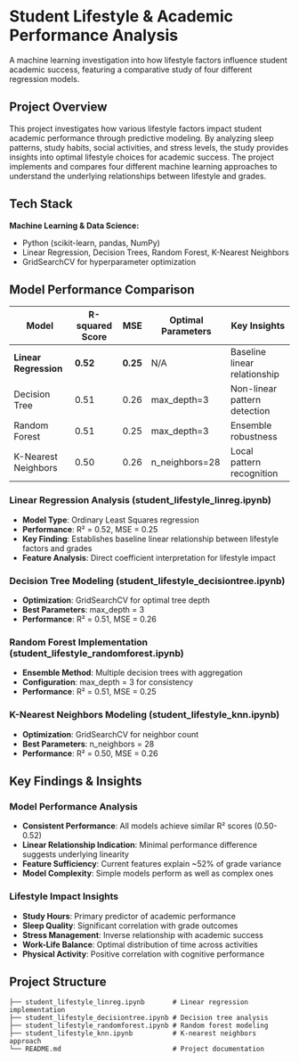 # Student Lifestyle & Academic Performance Analysis

A machine learning investigation into how lifestyle factors influence student academic success, featuring a comparative study of four different regression models.

## Project Overview

This project investigates how various lifestyle factors impact student academic performance through predictive modeling. By analyzing sleep patterns, study habits, social activities, and stress levels, the study provides insights into optimal lifestyle choices for academic success. The project implements and compares four different machine learning approaches to understand the underlying relationships between lifestyle and grades.

## Tech Stack

**Machine Learning & Data Science:**
- Python (scikit-learn, pandas, NumPy)
- Linear Regression, Decision Trees, Random Forest, K-Nearest Neighbors
- GridSearchCV for hyperparameter optimization

## Model Performance Comparison

| Model | R-squared Score | MSE | Optimal Parameters | Key Insights |
|-------|----------------|-----|-------------------|--------------|
| **Linear Regression** | **0.52** | **0.25** | N/A | Baseline linear relationship |
| Decision Tree | 0.51 | 0.26 | max_depth=3 | Non-linear pattern detection |
| Random Forest | 0.51 | 0.25 | max_depth=3 | Ensemble robustness |
| K-Nearest Neighbors | 0.50 | 0.26 | n_neighbors=28 | Local pattern recognition |

### Linear Regression Analysis (student_lifestyle_linreg.ipynb)
- **Model Type**: Ordinary Least Squares regression
- **Performance**: R² = 0.52, MSE = 0.25
- **Key Finding**: Establishes baseline linear relationship between lifestyle factors and grades
- **Feature Analysis**: Direct coefficient interpretation for lifestyle impact

### Decision Tree Modeling (student_lifestyle_decisiontree.ipynb)
- **Optimization**: GridSearchCV for optimal tree depth
- **Best Parameters**: max_depth = 3
- **Performance**: R² = 0.51, MSE = 0.26

### Random Forest Implementation (student_lifestyle_randomforest.ipynb)
- **Ensemble Method**: Multiple decision trees with aggregation
- **Configuration**: max_depth = 3 for consistency
- **Performance**: R² = 0.51, MSE = 0.25

### K-Nearest Neighbors Modeling (student_lifestyle_knn.ipynb)
- **Optimization**: GridSearchCV for neighbor count
- **Best Parameters**: n_neighbors = 28
- **Performance**: R² = 0.50, MSE = 0.26

## Key Findings & Insights

### Model Performance Analysis
- **Consistent Performance**: All models achieve similar R² scores (0.50-0.52)
- **Linear Relationship Indication**: Minimal performance difference suggests underlying linearity
- **Feature Sufficiency**: Current features explain ~52% of grade variance
- **Model Complexity**: Simple models perform as well as complex ones

### Lifestyle Impact Insights
- **Study Hours**: Primary predictor of academic performance
- **Sleep Quality**: Significant correlation with grade outcomes
- **Stress Management**: Inverse relationship with academic success
- **Work-Life Balance**: Optimal distribution of time across activities
- **Physical Activity**: Positive correlation with cognitive performance

## Project Structure

```
├── student_lifestyle_linreg.ipynb       # Linear regression implementation
├── student_lifestyle_decisiontree.ipynb # Decision tree analysis
├── student_lifestyle_randomforest.ipynb # Random forest modeling
├── student_lifestyle_knn.ipynb          # K-nearest neighbors approach
└── README.md                            # Project documentation
```
